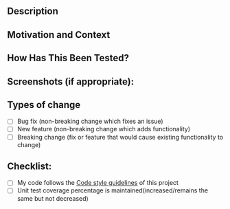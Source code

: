 <!--- Provide a general summary of your change in the Title above -->

## Description
<!--- Describe your change in detail -->

## Motivation and Context
<!--- Why is this change required? What problem does it solve? -->
<!--- If it fixes an open issue, please link to the issue here -->

## How Has This Been Tested?
<!--- Please describe in detail how you tested your change -->
<!--- Include details of your testing environment, and the tests you ran to -->
<!--- see how your change affects other areas of the code, etc -->

## Screenshots (if appropriate):

## Types of change
<!--- What type of change does your code introduce? Put an `x` in all the boxes that apply like this: [X] -->
- [ ] Bug fix (non-breaking change which fixes an issue)
- [ ] New feature (non-breaking change which adds functionality)
- [ ] Breaking change (fix or feature that would cause existing functionality to change)

## Checklist:
<!--- Go over all the following points, and put an `x` in all the boxes that apply like this: [X] -->
<!--- If you're unsure about any of these, don't hesitate to ask. We're here to help! -->
- [ ] My code follows the [Code style guidelines](https://github.com/opensecuritycontroller/community/blob/master/development/eclipse.md) of this project
- [ ] Unit test coverage percentage is maintained(increased/remains the same but not decreased)
